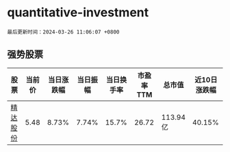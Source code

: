 # quantitative-investment

`最后更新时间：2024-03-26 11:06:07 +0800`

## 强势股票

|股票|当前价|当日涨跌幅|当日振幅|当日换手率|市盈率TTM|总市值|近10日涨跌幅|
|----|----|----|----|----|----|----|----|
|[精达股份](https://xueqiu.com/S/SH600577)|5.48|8.73%|7.74%|15.7%|26.72|113.94亿|40.15%|
